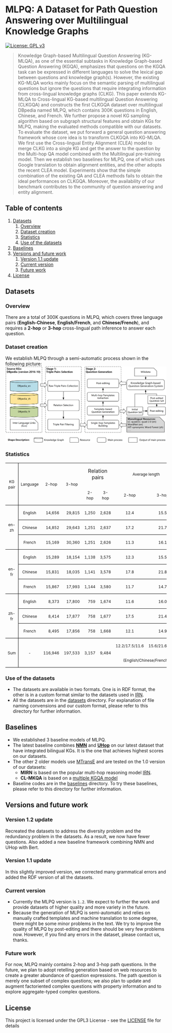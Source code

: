 
# MLPQ: A Dataset for Path Question Answering over Multilingual Knowledge Graphs
[![License: GPL v3](https://img.shields.io/badge/License-GPLv3-blue.svg)](LICENSE.txt)

> Knowledge Graph-based Multilingual Question Answering (KG-MLQA), as one of the essential subtasks in Knowledge Graph-based Question Answering (KGQA), emphasizes that questions on the KGQA task can be expressed in different languages to solve the lexical gap between questions and knowledge graph(s). However, the existing KG-MLQA works mainly focus on the semantic parsing of multilingual questions but ignore the questions that require integrating information from cross-lingual knowledge graphs (CLKG). This paper extends KG-MLQA to Cross-lingual KG-based multilingual Question Answering (CLKGQA) and constructs the first CLKGQA dataset over multilingual DBpedia named MLPQ, which contains 300K questions in English, Chinese, and French. We further propose a novel KG sampling algorithm based on subgraph structural features and obtain KGs for MLPQ, making the evaluated methods compatible with our datasets. To evaluate the dataset, we put forward a general question answering framework whose core idea is to transform CLKGQA into KG-MLQA. We first use the Cross-lingual Entity Alignment (CLEA) model to merge CLKG into a single KG and get the answer to the question by the Multi-hop QA model combined with the Multilingual pre-training model. Then we establish two baselines for MLPQ, one of which uses Google translation to obtain alignment entities, and the other adopts the recent CLEA model. Experiments show that the simple combination of the existing QA and CLEA methods fails to obtain the ideal performances on CLKGQA. Moreover, the availability of our benchmark contributes to the community of question answering and entity alignment.

## Table of contents
  1. [Datasets](#datasets)
       1. [Overview](#overview)
       2. [Dataset creation](#dataset-creation)
       3. [Statistics](#statistics)
       4. [Use of the datasets](#use-of-the-datasets)
  2. [Baselines](#baselines)
  3. [Versions and future work](#versions-and-future-work)
       1. [Version 1.1 update](#version-11-update)
       2. [Current version](#current-version)
       3. [Future work](#future-work)
  4. [License](#license)

## Datasets

### Overview
There are a total of 300K questions in MLPQ, which covers three language pairs (**English-Chinese**, **English/French**, and **Chinese/French**), and requires a **2-hop** or **3-hop** cross-lingual path inference to answer each question.

### Dataset creation
We establish MLPQ through a semi-automatic process shown in the following picture:
![Dataset Creation](resources/dataset_creation.png)

### Statistics

<table class="MsoTableGrid" border="1" cellspacing="0" cellpadding="0" style="border-collapse:collapse;border:none;mso-border-alt:solid windowtext .5pt;
 mso-yfti-tbllook:1184;mso-padding-alt:0cm 5.4pt 0cm 5.4pt">
 <tbody><tr style="mso-yfti-irow:0;mso-yfti-firstrow:yes">
  <td width="69" rowspan="2" style="width:51.55pt;border:solid windowtext 1.0pt;
  border-left:none;mso-border-top-alt:solid windowtext .5pt;mso-border-bottom-alt:
  solid windowtext .5pt;mso-border-right-alt:solid windowtext .5pt;padding:
  0cm 5.4pt 0cm 5.4pt">
  <p class="MsoNormal" align="center" style="text-align:center"><span lang="EN-US" style="font-size:9.0pt;mso-bidi-font-size:10.0pt">KG pair<o:p></o:p></span></p>
  </td>
  <td width="74" rowspan="2" style="width:55.25pt;border-top:solid windowtext 1.0pt;
  border-left:none;border-bottom:solid windowtext 1.0pt;border-right:none;
  mso-border-left-alt:solid windowtext .5pt;mso-border-top-alt:solid windowtext .5pt;
  mso-border-left-alt:solid windowtext .5pt;mso-border-bottom-alt:solid windowtext .5pt;
  padding:0cm 5.4pt 0cm 5.4pt">
  <p class="MsoNormal" align="center" style="text-align:center"><span lang="EN-US" style="font-size:9.0pt;mso-bidi-font-size:10.0pt">Language<o:p></o:p></span></p>
  </td>
  <td width="69" rowspan="2" style="width:51.5pt;border-top:solid windowtext 1.0pt;
  border-left:none;border-bottom:solid windowtext 1.0pt;border-right:none;
  mso-border-top-alt:solid windowtext .5pt;mso-border-bottom-alt:solid windowtext .5pt;
  padding:0cm 5.4pt 0cm 5.4pt">
  <p class="MsoNormal" align="center" style="text-align:center"><span lang="EN-US" style="font-size:9.0pt;mso-bidi-font-size:10.0pt">2-hop<o:p></o:p></span></p>
  </td>
  <td width="69" rowspan="2" style="width:51.5pt;border-top:solid windowtext 1.0pt;
  border-left:none;border-bottom:solid windowtext 1.0pt;border-right:none;
  mso-border-top-alt:solid windowtext .5pt;mso-border-bottom-alt:solid windowtext .5pt;
  padding:0cm 5.4pt 0cm 5.4pt">
  <p class="MsoNormal" align="center" style="text-align:center"><span lang="EN-US" style="font-size:9.0pt;mso-bidi-font-size:10.0pt">3-hop<o:p></o:p></span></p>
  </td>
  <td width="137" colspan="2" style="width:102.5pt;border:none;border-top:solid windowtext 1.0pt;
  mso-border-top-alt:solid windowtext .5pt;padding:0cm 5.4pt 0cm 5.4pt">
  <p class="MsoNormal" align="center" style="text-align:center"><span lang="EN-US" style="font-size:12.0pt;mso-bidi-font-size:14.0pt">Relation pairs<o:p></o:p></span></p>
  </td>
  <td width="137" colspan="2" style="width:102.5pt;border:none;border-top:solid windowtext 1.0pt;
  mso-border-top-alt:solid windowtext .5pt;padding:0cm 5.4pt 0cm 5.4pt">
  <p class="MsoNormal" align="center" style="text-align:center"><span lang="EN-US" style="font-size:9.0pt;mso-bidi-font-size:10.0pt">Average length<o:p></o:p></span></p>
  </td>
 </tr>
 <tr style="mso-yfti-irow:1">
  <td width="68" style="width:51.25pt;border:none;border-bottom:solid windowtext 1.0pt;
  mso-border-bottom-alt:solid windowtext .5pt;padding:0cm 5.4pt 0cm 5.4pt">
  <p class="MsoNormal" align="center" style="text-align:center"><span lang="EN-US" style="font-size:9.0pt;mso-bidi-font-size:10.0pt">2-hop<o:p></o:p></span></p>
  </td>
  <td width="68" style="width:51.25pt;border:none;border-bottom:solid windowtext 1.0pt;
  mso-border-bottom-alt:solid windowtext .5pt;padding:0cm 5.4pt 0cm 5.4pt">
  <p class="MsoNormal" align="center" style="text-align:center"><span lang="EN-US" style="font-size:9.0pt;mso-bidi-font-size:10.0pt">3-hop<o:p></o:p></span></p>
  </td>
  <td width="68" style="width:51.25pt;border:none;border-bottom:solid windowtext 1.0pt;
  mso-border-bottom-alt:solid windowtext .5pt;padding:0cm 5.4pt 0cm 5.4pt">
  <p class="MsoNormal" align="center" style="text-align:center"><span lang="EN-US" style="font-size:9.0pt;mso-bidi-font-size:10.0pt">2-hop<o:p></o:p></span></p>
  </td>
  <td width="68" style="width:51.25pt;border:none;border-bottom:solid windowtext 1.0pt;
  mso-border-bottom-alt:solid windowtext .5pt;padding:0cm 5.4pt 0cm 5.4pt">
  <p class="MsoNormal" align="center" style="text-align:center"><span lang="EN-US" style="font-size:9.0pt;mso-bidi-font-size:10.0pt">3-hop<o:p></o:p></span></p>
  </td>
 </tr>
 <tr style="mso-yfti-irow:2">
  <td width="69" rowspan="3" style="width:51.55pt;border-top:none;border-left:none;
  border-bottom:solid windowtext 1.0pt;border-right:solid windowtext 1.0pt;
  mso-border-top-alt:solid windowtext .5pt;mso-border-top-alt:solid windowtext .5pt;
  mso-border-bottom-alt:solid windowtext .5pt;mso-border-right-alt:solid windowtext .5pt;
  padding:0cm 5.4pt 0cm 5.4pt">
  <p class="MsoNormal" align="center" style="text-align:center"><span class="SpellE"><span lang="EN-US" style="font-size:9.0pt;mso-bidi-font-size:10.0pt">en-zh</span></span><span lang="EN-US" style="font-size:9.0pt;mso-bidi-font-size:10.0pt"><o:p></o:p></span></p>
  </td>
  <td width="74" style="width:55.25pt;border:none;border-bottom:solid windowtext 1.0pt;
  mso-border-top-alt:solid windowtext .5pt;mso-border-left-alt:solid windowtext .5pt;
  mso-border-top-alt:solid windowtext .5pt;mso-border-left-alt:solid windowtext .5pt;
  mso-border-bottom-alt:solid windowtext .5pt;padding:0cm 5.4pt 0cm 5.4pt">
  <p class="MsoNormal" align="center" style="text-align:center"><span lang="EN-US" style="font-size:9.0pt;mso-bidi-font-size:10.0pt">English<o:p></o:p></span></p>
  </td>
  <td width="69" style="width:51.5pt;border:none;border-bottom:solid windowtext 1.0pt;
  mso-border-top-alt:solid windowtext .5pt;mso-border-top-alt:solid windowtext .5pt;
  mso-border-bottom-alt:solid windowtext .5pt;padding:0cm 5.4pt 0cm 5.4pt">
  <p class="MsoNormal" align="right" style="text-align:right"><span lang="EN-US" style="font-size:9.0pt;mso-bidi-font-size:10.0pt">14,656<o:p></o:p></span></p>
  </td>
  <td width="69" style="width:51.5pt;border:none;border-bottom:solid windowtext 1.0pt;
  mso-border-top-alt:solid windowtext .5pt;mso-border-top-alt:solid windowtext .5pt;
  mso-border-bottom-alt:solid windowtext .5pt;padding:0cm 5.4pt 0cm 5.4pt">
  <p class="MsoNormal" align="right" style="text-align:right"><span lang="EN-US" style="font-size:9.0pt;mso-bidi-font-size:10.0pt">29,815<o:p></o:p></span></p>
  </td>
  <td width="68" style="width:51.25pt;border:none;border-bottom:solid windowtext 1.0pt;
  mso-border-top-alt:solid windowtext .5pt;mso-border-top-alt:solid windowtext .5pt;
  mso-border-bottom-alt:solid windowtext .5pt;padding:0cm 5.4pt 0cm 5.4pt">
  <p class="MsoNormal" align="right" style="text-align:right"><span lang="EN-US" style="font-size:9.0pt;mso-bidi-font-size:10.0pt">1,250<o:p></o:p></span></p>
  </td>
  <td width="68" style="width:51.25pt;border:none;border-bottom:solid windowtext 1.0pt;
  mso-border-top-alt:solid windowtext .5pt;mso-border-top-alt:solid windowtext .5pt;
  mso-border-bottom-alt:solid windowtext .5pt;padding:0cm 5.4pt 0cm 5.4pt">
  <p class="MsoNormal" align="right" style="text-align:right"><span lang="EN-US" style="font-size:9.0pt;mso-bidi-font-size:10.0pt">2,628<o:p></o:p></span></p>
  </td>
  <td width="68" style="width:51.25pt;border:none;border-bottom:solid windowtext 1.0pt;
  mso-border-top-alt:solid windowtext .5pt;mso-border-top-alt:solid windowtext .5pt;
  mso-border-bottom-alt:solid windowtext .5pt;padding:0cm 5.4pt 0cm 5.4pt">
  <p class="MsoNormal" align="center" style="text-align:center"><span lang="EN-US" style="font-size:9.0pt;mso-bidi-font-size:10.0pt">12.4<o:p></o:p></span></p>
  </td>
  <td width="68" style="width:51.25pt;border:none;border-bottom:solid windowtext 1.0pt;
  mso-border-top-alt:solid windowtext .5pt;mso-border-top-alt:solid windowtext .5pt;
  mso-border-bottom-alt:solid windowtext .5pt;padding:0cm 5.4pt 0cm 5.4pt">
  <p class="MsoNormal" align="center" style="text-align:center"><span lang="EN-US" style="font-size:9.0pt;mso-bidi-font-size:10.0pt">15.5<o:p></o:p></span></p>
  </td>
 </tr>
 <tr style="mso-yfti-irow:3">
  <td width="74" style="width:55.25pt;border:none;border-bottom:solid windowtext 1.0pt;
  mso-border-top-alt:solid windowtext .5pt;mso-border-left-alt:solid windowtext .5pt;
  mso-border-top-alt:solid windowtext .5pt;mso-border-left-alt:solid windowtext .5pt;
  mso-border-bottom-alt:solid windowtext .5pt;padding:0cm 5.4pt 0cm 5.4pt">
  <p class="MsoNormal" align="center" style="text-align:center"><span lang="EN-US" style="font-size:9.0pt;mso-bidi-font-size:10.0pt">Chinese<o:p></o:p></span></p>
  </td>
  <td width="69" style="width:51.5pt;border:none;border-bottom:solid windowtext 1.0pt;
  mso-border-top-alt:solid windowtext .5pt;mso-border-top-alt:solid windowtext .5pt;
  mso-border-bottom-alt:solid windowtext .5pt;padding:0cm 5.4pt 0cm 5.4pt">
  <p class="MsoNormal" align="right" style="text-align:right"><span lang="EN-US" style="font-size:9.0pt;mso-bidi-font-size:10.0pt">14,852<o:p></o:p></span></p>
  </td>
  <td width="69" style="width:51.5pt;border:none;border-bottom:solid windowtext 1.0pt;
  mso-border-top-alt:solid windowtext .5pt;mso-border-top-alt:solid windowtext .5pt;
  mso-border-bottom-alt:solid windowtext .5pt;padding:0cm 5.4pt 0cm 5.4pt">
  <p class="MsoNormal" align="right" style="text-align:right"><span lang="EN-US" style="font-size:9.0pt;mso-bidi-font-size:10.0pt">29,643<o:p></o:p></span></p>
  </td>
  <td width="68" style="width:51.25pt;border:none;border-bottom:solid windowtext 1.0pt;
  mso-border-top-alt:solid windowtext .5pt;mso-border-top-alt:solid windowtext .5pt;
  mso-border-bottom-alt:solid windowtext .5pt;padding:0cm 5.4pt 0cm 5.4pt">
  <p class="MsoNormal" align="right" style="text-align:right"><span lang="EN-US" style="font-size:9.0pt;mso-bidi-font-size:10.0pt">1,251<o:p></o:p></span></p>
  </td>
  <td width="68" style="width:51.25pt;border:none;border-bottom:solid windowtext 1.0pt;
  mso-border-top-alt:solid windowtext .5pt;mso-border-top-alt:solid windowtext .5pt;
  mso-border-bottom-alt:solid windowtext .5pt;padding:0cm 5.4pt 0cm 5.4pt">
  <p class="MsoNormal" align="right" style="text-align:right"><span lang="EN-US" style="font-size:9.0pt;mso-bidi-font-size:10.0pt">2,637<o:p></o:p></span></p>
  </td>
  <td width="68" style="width:51.25pt;border:none;border-bottom:solid windowtext 1.0pt;
  mso-border-top-alt:solid windowtext .5pt;mso-border-top-alt:solid windowtext .5pt;
  mso-border-bottom-alt:solid windowtext .5pt;padding:0cm 5.4pt 0cm 5.4pt">
  <p class="MsoNormal" align="center" style="text-align:center"><span lang="EN-US" style="font-size:9.0pt;mso-bidi-font-size:10.0pt">17.2<o:p></o:p></span></p>
  </td>
  <td width="68" style="width:51.25pt;border:none;border-bottom:solid windowtext 1.0pt;
  mso-border-top-alt:solid windowtext .5pt;mso-border-top-alt:solid windowtext .5pt;
  mso-border-bottom-alt:solid windowtext .5pt;padding:0cm 5.4pt 0cm 5.4pt">
  <p class="MsoNormal" align="center" style="text-align:center"><span lang="EN-US" style="font-size:9.0pt;mso-bidi-font-size:10.0pt">21.7<o:p></o:p></span></p>
  </td>
 </tr>
 <tr style="mso-yfti-irow:4">
  <td width="74" style="width:55.25pt;border:none;border-bottom:solid windowtext 1.0pt;
  mso-border-top-alt:solid windowtext .5pt;mso-border-left-alt:solid windowtext .5pt;
  mso-border-top-alt:solid windowtext .5pt;mso-border-left-alt:solid windowtext .5pt;
  mso-border-bottom-alt:solid windowtext .5pt;padding:0cm 5.4pt 0cm 5.4pt">
  <p class="MsoNormal" align="center" style="text-align:center"><span lang="EN-US" style="font-size:9.0pt;mso-bidi-font-size:10.0pt">French<o:p></o:p></span></p>
  </td>
  <td width="69" style="width:51.5pt;border:none;border-bottom:solid windowtext 1.0pt;
  mso-border-top-alt:solid windowtext .5pt;mso-border-top-alt:solid windowtext .5pt;
  mso-border-bottom-alt:solid windowtext .5pt;padding:0cm 5.4pt 0cm 5.4pt">
  <p class="MsoNormal" align="right" style="text-align:right"><span lang="EN-US" style="font-size:9.0pt;mso-bidi-font-size:10.0pt">15,169<o:p></o:p></span></p>
  </td>
  <td width="69" style="width:51.5pt;border:none;border-bottom:solid windowtext 1.0pt;
  mso-border-top-alt:solid windowtext .5pt;mso-border-top-alt:solid windowtext .5pt;
  mso-border-bottom-alt:solid windowtext .5pt;padding:0cm 5.4pt 0cm 5.4pt">
  <p class="MsoNormal" align="right" style="text-align:right"><span lang="EN-US" style="font-size:9.0pt;mso-bidi-font-size:10.0pt">30,360<o:p></o:p></span></p>
  </td>
  <td width="68" style="width:51.25pt;border:none;border-bottom:solid windowtext 1.0pt;
  mso-border-top-alt:solid windowtext .5pt;mso-border-top-alt:solid windowtext .5pt;
  mso-border-bottom-alt:solid windowtext .5pt;padding:0cm 5.4pt 0cm 5.4pt">
  <p class="MsoNormal" align="right" style="text-align:right"><span lang="EN-US" style="font-size:9.0pt;mso-bidi-font-size:10.0pt">1,251<o:p></o:p></span></p>
  </td>
  <td width="68" style="width:51.25pt;border:none;border-bottom:solid windowtext 1.0pt;
  mso-border-top-alt:solid windowtext .5pt;mso-border-top-alt:solid windowtext .5pt;
  mso-border-bottom-alt:solid windowtext .5pt;padding:0cm 5.4pt 0cm 5.4pt">
  <p class="MsoNormal" align="right" style="text-align:right"><span lang="EN-US" style="font-size:9.0pt;mso-bidi-font-size:10.0pt">2,626<o:p></o:p></span></p>
  </td>
  <td width="68" style="width:51.25pt;border:none;border-bottom:solid windowtext 1.0pt;
  mso-border-top-alt:solid windowtext .5pt;mso-border-top-alt:solid windowtext .5pt;
  mso-border-bottom-alt:solid windowtext .5pt;padding:0cm 5.4pt 0cm 5.4pt">
  <p class="MsoNormal" align="center" style="text-align:center"><span lang="EN-US" style="font-size:9.0pt;mso-bidi-font-size:10.0pt">11.3<o:p></o:p></span></p>
  </td>
  <td width="68" style="width:51.25pt;border:none;border-bottom:solid windowtext 1.0pt;
  mso-border-top-alt:solid windowtext .5pt;mso-border-top-alt:solid windowtext .5pt;
  mso-border-bottom-alt:solid windowtext .5pt;padding:0cm 5.4pt 0cm 5.4pt">
  <p class="MsoNormal" align="center" style="text-align:center"><span lang="EN-US" style="font-size:9.0pt;mso-bidi-font-size:10.0pt">16.1<o:p></o:p></span></p>
  </td>
 </tr>
 <tr style="mso-yfti-irow:5">
  <td width="69" rowspan="3" style="width:51.55pt;border-top:none;border-left:none;
  border-bottom:solid windowtext 1.0pt;border-right:solid windowtext 1.0pt;
  mso-border-top-alt:solid windowtext .5pt;mso-border-top-alt:solid windowtext .5pt;
  mso-border-bottom-alt:solid windowtext .5pt;mso-border-right-alt:solid windowtext .5pt;
  padding:0cm 5.4pt 0cm 5.4pt">
  <p class="MsoNormal" align="center" style="text-align:center"><span class="SpellE"><span lang="EN-US" style="font-size:9.0pt;mso-bidi-font-size:10.0pt">en-fr</span></span><span lang="EN-US" style="font-size:9.0pt;mso-bidi-font-size:10.0pt"><o:p></o:p></span></p>
  </td>
  <td width="74" style="width:55.25pt;border:none;border-bottom:solid windowtext 1.0pt;
  mso-border-top-alt:solid windowtext .5pt;mso-border-left-alt:solid windowtext .5pt;
  mso-border-top-alt:solid windowtext .5pt;mso-border-left-alt:solid windowtext .5pt;
  mso-border-bottom-alt:solid windowtext .5pt;padding:0cm 5.4pt 0cm 5.4pt">
  <p class="MsoNormal" align="center" style="text-align:center"><span lang="EN-US" style="font-size:9.0pt;mso-bidi-font-size:10.0pt">English<o:p></o:p></span></p>
  </td>
  <td width="69" style="width:51.5pt;border:none;border-bottom:solid windowtext 1.0pt;
  mso-border-top-alt:solid windowtext .5pt;mso-border-top-alt:solid windowtext .5pt;
  mso-border-bottom-alt:solid windowtext .5pt;padding:0cm 5.4pt 0cm 5.4pt">
  <p class="MsoNormal" align="right" style="text-align:right"><span lang="EN-US" style="font-size:9.0pt;mso-bidi-font-size:10.0pt">15,289<o:p></o:p></span></p>
  </td>
  <td width="69" style="width:51.5pt;border:none;border-bottom:solid windowtext 1.0pt;
  mso-border-top-alt:solid windowtext .5pt;mso-border-top-alt:solid windowtext .5pt;
  mso-border-bottom-alt:solid windowtext .5pt;padding:0cm 5.4pt 0cm 5.4pt">
  <p class="MsoNormal" align="right" style="text-align:right"><span lang="EN-US" style="font-size:9.0pt;mso-bidi-font-size:10.0pt">18,154<o:p></o:p></span></p>
  </td>
  <td width="68" style="width:51.25pt;border:none;border-bottom:solid windowtext 1.0pt;
  mso-border-top-alt:solid windowtext .5pt;mso-border-top-alt:solid windowtext .5pt;
  mso-border-bottom-alt:solid windowtext .5pt;padding:0cm 5.4pt 0cm 5.4pt">
  <p class="MsoNormal" align="right" style="text-align:right"><span lang="EN-US" style="font-size:9.0pt;mso-bidi-font-size:10.0pt">1,138<o:p></o:p></span></p>
  </td>
  <td width="68" style="width:51.25pt;border:none;border-bottom:solid windowtext 1.0pt;
  mso-border-top-alt:solid windowtext .5pt;mso-border-top-alt:solid windowtext .5pt;
  mso-border-bottom-alt:solid windowtext .5pt;padding:0cm 5.4pt 0cm 5.4pt">
  <p class="MsoNormal" align="right" style="text-align:right"><span lang="EN-US" style="font-size:9.0pt;mso-bidi-font-size:10.0pt">3,575<o:p></o:p></span></p>
  </td>
  <td width="68" style="width:51.25pt;border:none;border-bottom:solid windowtext 1.0pt;
  mso-border-top-alt:solid windowtext .5pt;mso-border-top-alt:solid windowtext .5pt;
  mso-border-bottom-alt:solid windowtext .5pt;padding:0cm 5.4pt 0cm 5.4pt">
  <p class="MsoNormal" align="center" style="text-align:center"><span lang="EN-US" style="font-size:9.0pt;mso-bidi-font-size:10.0pt">12.3<o:p></o:p></span></p>
  </td>
  <td width="68" style="width:51.25pt;border:none;border-bottom:solid windowtext 1.0pt;
  mso-border-top-alt:solid windowtext .5pt;mso-border-top-alt:solid windowtext .5pt;
  mso-border-bottom-alt:solid windowtext .5pt;padding:0cm 5.4pt 0cm 5.4pt">
  <p class="MsoNormal" align="center" style="text-align:center"><span lang="EN-US" style="font-size:9.0pt;mso-bidi-font-size:10.0pt">15.5<o:p></o:p></span></p>
  </td>
 </tr>
 <tr style="mso-yfti-irow:6">
  <td width="74" style="width:55.25pt;border:none;border-bottom:solid windowtext 1.0pt;
  mso-border-top-alt:solid windowtext .5pt;mso-border-left-alt:solid windowtext .5pt;
  mso-border-top-alt:solid windowtext .5pt;mso-border-left-alt:solid windowtext .5pt;
  mso-border-bottom-alt:solid windowtext .5pt;padding:0cm 5.4pt 0cm 5.4pt">
  <p class="MsoNormal" align="center" style="text-align:center"><span lang="EN-US" style="font-size:9.0pt;mso-bidi-font-size:10.0pt">Chinese<o:p></o:p></span></p>
  </td>
  <td width="69" style="width:51.5pt;border:none;border-bottom:solid windowtext 1.0pt;
  mso-border-top-alt:solid windowtext .5pt;mso-border-top-alt:solid windowtext .5pt;
  mso-border-bottom-alt:solid windowtext .5pt;padding:0cm 5.4pt 0cm 5.4pt">
  <p class="MsoNormal" align="right" style="text-align:right"><span lang="EN-US" style="font-size:9.0pt;mso-bidi-font-size:10.0pt">15,831<o:p></o:p></span></p>
  </td>
  <td width="69" style="width:51.5pt;border:none;border-bottom:solid windowtext 1.0pt;
  mso-border-top-alt:solid windowtext .5pt;mso-border-top-alt:solid windowtext .5pt;
  mso-border-bottom-alt:solid windowtext .5pt;padding:0cm 5.4pt 0cm 5.4pt">
  <p class="MsoNormal" align="right" style="text-align:right"><span lang="EN-US" style="font-size:9.0pt;mso-bidi-font-size:10.0pt">18,035<o:p></o:p></span></p>
  </td>
  <td width="68" style="width:51.25pt;border:none;border-bottom:solid windowtext 1.0pt;
  mso-border-top-alt:solid windowtext .5pt;mso-border-top-alt:solid windowtext .5pt;
  mso-border-bottom-alt:solid windowtext .5pt;padding:0cm 5.4pt 0cm 5.4pt">
  <p class="MsoNormal" align="right" style="text-align:right"><span lang="EN-US" style="font-size:9.0pt;mso-bidi-font-size:10.0pt">1,141<o:p></o:p></span></p>
  </td>
  <td width="68" style="width:51.25pt;border:none;border-bottom:solid windowtext 1.0pt;
  mso-border-top-alt:solid windowtext .5pt;mso-border-top-alt:solid windowtext .5pt;
  mso-border-bottom-alt:solid windowtext .5pt;padding:0cm 5.4pt 0cm 5.4pt">
  <p class="MsoNormal" align="right" style="text-align:right"><span lang="EN-US" style="font-size:9.0pt;mso-bidi-font-size:10.0pt">3,578<o:p></o:p></span></p>
  </td>
  <td width="68" style="width:51.25pt;border:none;border-bottom:solid windowtext 1.0pt;
  mso-border-top-alt:solid windowtext .5pt;mso-border-top-alt:solid windowtext .5pt;
  mso-border-bottom-alt:solid windowtext .5pt;padding:0cm 5.4pt 0cm 5.4pt">
  <p class="MsoNormal" align="center" style="text-align:center"><span lang="EN-US" style="font-size:9.0pt;mso-bidi-font-size:10.0pt">17.8<o:p></o:p></span></p>
  </td>
  <td width="68" style="width:51.25pt;border:none;border-bottom:solid windowtext 1.0pt;
  mso-border-top-alt:solid windowtext .5pt;mso-border-top-alt:solid windowtext .5pt;
  mso-border-bottom-alt:solid windowtext .5pt;padding:0cm 5.4pt 0cm 5.4pt">
  <p class="MsoNormal" align="center" style="text-align:center"><span lang="EN-US" style="font-size:9.0pt;mso-bidi-font-size:10.0pt">21.8<o:p></o:p></span></p>
  </td>
 </tr>
 <tr style="mso-yfti-irow:7">
  <td width="74" style="width:55.25pt;border:none;border-bottom:solid windowtext 1.0pt;
  mso-border-top-alt:solid windowtext .5pt;mso-border-left-alt:solid windowtext .5pt;
  mso-border-top-alt:solid windowtext .5pt;mso-border-left-alt:solid windowtext .5pt;
  mso-border-bottom-alt:solid windowtext .5pt;padding:0cm 5.4pt 0cm 5.4pt">
  <p class="MsoNormal" align="center" style="text-align:center"><span lang="EN-US" style="font-size:9.0pt;mso-bidi-font-size:10.0pt">French<o:p></o:p></span></p>
  </td>
  <td width="69" style="width:51.5pt;border:none;border-bottom:solid windowtext 1.0pt;
  mso-border-top-alt:solid windowtext .5pt;mso-border-top-alt:solid windowtext .5pt;
  mso-border-bottom-alt:solid windowtext .5pt;padding:0cm 5.4pt 0cm 5.4pt">
  <p class="MsoNormal" align="right" style="text-align:right"><span lang="EN-US" style="font-size:9.0pt;mso-bidi-font-size:10.0pt">15,867<o:p></o:p></span></p>
  </td>
  <td width="69" style="width:51.5pt;border:none;border-bottom:solid windowtext 1.0pt;
  mso-border-top-alt:solid windowtext .5pt;mso-border-top-alt:solid windowtext .5pt;
  mso-border-bottom-alt:solid windowtext .5pt;padding:0cm 5.4pt 0cm 5.4pt">
  <p class="MsoNormal" align="right" style="text-align:right"><span lang="EN-US" style="font-size:9.0pt;mso-bidi-font-size:10.0pt">17,993<o:p></o:p></span></p>
  </td>
  <td width="68" style="width:51.25pt;border:none;border-bottom:solid windowtext 1.0pt;
  mso-border-top-alt:solid windowtext .5pt;mso-border-top-alt:solid windowtext .5pt;
  mso-border-bottom-alt:solid windowtext .5pt;padding:0cm 5.4pt 0cm 5.4pt">
  <p class="MsoNormal" align="right" style="text-align:right"><span lang="EN-US" style="font-size:9.0pt;mso-bidi-font-size:10.0pt">1,144<o:p></o:p></span></p>
  </td>
  <td width="68" style="width:51.25pt;border:none;border-bottom:solid windowtext 1.0pt;
  mso-border-top-alt:solid windowtext .5pt;mso-border-top-alt:solid windowtext .5pt;
  mso-border-bottom-alt:solid windowtext .5pt;padding:0cm 5.4pt 0cm 5.4pt">
  <p class="MsoNormal" align="right" style="text-align:right"><span lang="EN-US" style="font-size:9.0pt;mso-bidi-font-size:10.0pt">3,580<o:p></o:p></span></p>
  </td>
  <td width="68" style="width:51.25pt;border:none;border-bottom:solid windowtext 1.0pt;
  mso-border-top-alt:solid windowtext .5pt;mso-border-top-alt:solid windowtext .5pt;
  mso-border-bottom-alt:solid windowtext .5pt;padding:0cm 5.4pt 0cm 5.4pt">
  <p class="MsoNormal" align="center" style="text-align:center"><span lang="EN-US" style="font-size:9.0pt;mso-bidi-font-size:10.0pt">11.7<o:p></o:p></span></p>
  </td>
  <td width="68" style="width:51.25pt;border:none;border-bottom:solid windowtext 1.0pt;
  mso-border-top-alt:solid windowtext .5pt;mso-border-top-alt:solid windowtext .5pt;
  mso-border-bottom-alt:solid windowtext .5pt;padding:0cm 5.4pt 0cm 5.4pt">
  <p class="MsoNormal" align="center" style="text-align:center"><span lang="EN-US" style="font-size:9.0pt;mso-bidi-font-size:10.0pt">14.7<o:p></o:p></span></p>
  </td>
 </tr>
 <tr style="mso-yfti-irow:8">
  <td width="69" rowspan="3" style="width:51.55pt;border-top:none;border-left:none;
  border-bottom:solid windowtext 1.0pt;border-right:solid windowtext 1.0pt;
  mso-border-top-alt:solid windowtext .5pt;mso-border-top-alt:solid windowtext .5pt;
  mso-border-bottom-alt:solid windowtext .5pt;mso-border-right-alt:solid windowtext .5pt;
  padding:0cm 5.4pt 0cm 5.4pt">
  <p class="MsoNormal" align="center" style="text-align:center"><span class="SpellE"><span lang="EN-US" style="font-size:9.0pt;mso-bidi-font-size:10.0pt">zh-fr</span></span><span lang="EN-US" style="font-size:9.0pt;mso-bidi-font-size:10.0pt"><o:p></o:p></span></p>
  </td>
  <td width="74" style="width:55.25pt;border:none;border-bottom:solid windowtext 1.0pt;
  mso-border-top-alt:solid windowtext .5pt;mso-border-left-alt:solid windowtext .5pt;
  mso-border-top-alt:solid windowtext .5pt;mso-border-left-alt:solid windowtext .5pt;
  mso-border-bottom-alt:solid windowtext .5pt;padding:0cm 5.4pt 0cm 5.4pt">
  <p class="MsoNormal" align="center" style="text-align:center"><span lang="EN-US" style="font-size:9.0pt;mso-bidi-font-size:10.0pt">English<o:p></o:p></span></p>
  </td>
  <td width="69" style="width:51.5pt;border:none;border-bottom:solid windowtext 1.0pt;
  mso-border-top-alt:solid windowtext .5pt;mso-border-top-alt:solid windowtext .5pt;
  mso-border-bottom-alt:solid windowtext .5pt;padding:0cm 5.4pt 0cm 5.4pt">
  <p class="MsoNormal" align="right" style="text-align:right"><span lang="EN-US" style="font-size:9.0pt;mso-bidi-font-size:10.0pt">8,373<o:p></o:p></span></p>
  </td>
  <td width="69" style="width:51.5pt;border:none;border-bottom:solid windowtext 1.0pt;
  mso-border-top-alt:solid windowtext .5pt;mso-border-top-alt:solid windowtext .5pt;
  mso-border-bottom-alt:solid windowtext .5pt;padding:0cm 5.4pt 0cm 5.4pt">
  <p class="MsoNormal" align="right" style="text-align:right"><span lang="EN-US" style="font-size:9.0pt;mso-bidi-font-size:10.0pt">17,800<o:p></o:p></span></p>
  </td>
  <td width="68" style="width:51.25pt;border:none;border-bottom:solid windowtext 1.0pt;
  mso-border-top-alt:solid windowtext .5pt;mso-border-top-alt:solid windowtext .5pt;
  mso-border-bottom-alt:solid windowtext .5pt;padding:0cm 5.4pt 0cm 5.4pt">
  <p class="MsoNormal" align="right" style="text-align:right"><span lang="EN-US" style="font-size:9.0pt;mso-bidi-font-size:10.0pt">759<o:p></o:p></span></p>
  </td>
  <td width="68" style="width:51.25pt;border:none;border-bottom:solid windowtext 1.0pt;
  mso-border-top-alt:solid windowtext .5pt;mso-border-top-alt:solid windowtext .5pt;
  mso-border-bottom-alt:solid windowtext .5pt;padding:0cm 5.4pt 0cm 5.4pt">
  <p class="MsoNormal" align="right" style="text-align:right"><span lang="EN-US" style="font-size:9.0pt;mso-bidi-font-size:10.0pt">1,674<o:p></o:p></span></p>
  </td>
  <td width="68" style="width:51.25pt;border:none;border-bottom:solid windowtext 1.0pt;
  mso-border-top-alt:solid windowtext .5pt;mso-border-top-alt:solid windowtext .5pt;
  mso-border-bottom-alt:solid windowtext .5pt;padding:0cm 5.4pt 0cm 5.4pt">
  <p class="MsoNormal" align="center" style="text-align:center"><span lang="EN-US" style="font-size:9.0pt;mso-bidi-font-size:10.0pt">11.6<o:p></o:p></span></p>
  </td>
  <td width="68" style="width:51.25pt;border:none;border-bottom:solid windowtext 1.0pt;
  mso-border-top-alt:solid windowtext .5pt;mso-border-top-alt:solid windowtext .5pt;
  mso-border-bottom-alt:solid windowtext .5pt;padding:0cm 5.4pt 0cm 5.4pt">
  <p class="MsoNormal" align="center" style="text-align:center"><span lang="EN-US" style="font-size:9.0pt;mso-bidi-font-size:10.0pt">16.0<o:p></o:p></span></p>
  </td>
 </tr>
 <tr style="mso-yfti-irow:9">
  <td width="74" style="width:55.25pt;border:none;border-bottom:solid windowtext 1.0pt;
  mso-border-top-alt:solid windowtext .5pt;mso-border-left-alt:solid windowtext .5pt;
  mso-border-top-alt:solid windowtext .5pt;mso-border-left-alt:solid windowtext .5pt;
  mso-border-bottom-alt:solid windowtext .5pt;padding:0cm 5.4pt 0cm 5.4pt">
  <p class="MsoNormal" align="center" style="text-align:center"><span lang="EN-US" style="font-size:9.0pt;mso-bidi-font-size:10.0pt">Chinese<o:p></o:p></span></p>
  </td>
  <td width="69" style="width:51.5pt;border:none;border-bottom:solid windowtext 1.0pt;
  mso-border-top-alt:solid windowtext .5pt;mso-border-top-alt:solid windowtext .5pt;
  mso-border-bottom-alt:solid windowtext .5pt;padding:0cm 5.4pt 0cm 5.4pt">
  <p class="MsoNormal" align="right" style="text-align:right"><span lang="EN-US" style="font-size:9.0pt;mso-bidi-font-size:10.0pt">8,414<o:p></o:p></span></p>
  </td>
  <td width="69" style="width:51.5pt;border:none;border-bottom:solid windowtext 1.0pt;
  mso-border-top-alt:solid windowtext .5pt;mso-border-top-alt:solid windowtext .5pt;
  mso-border-bottom-alt:solid windowtext .5pt;padding:0cm 5.4pt 0cm 5.4pt">
  <p class="MsoNormal" align="right" style="text-align:right"><span lang="EN-US" style="font-size:9.0pt;mso-bidi-font-size:10.0pt">17,877<o:p></o:p></span></p>
  </td>
  <td width="68" style="width:51.25pt;border:none;border-bottom:solid windowtext 1.0pt;
  mso-border-top-alt:solid windowtext .5pt;mso-border-top-alt:solid windowtext .5pt;
  mso-border-bottom-alt:solid windowtext .5pt;padding:0cm 5.4pt 0cm 5.4pt">
  <p class="MsoNormal" align="right" style="text-align:right"><span lang="EN-US" style="font-size:9.0pt;mso-bidi-font-size:10.0pt">758<o:p></o:p></span></p>
  </td>
  <td width="68" style="width:51.25pt;border:none;border-bottom:solid windowtext 1.0pt;
  mso-border-top-alt:solid windowtext .5pt;mso-border-top-alt:solid windowtext .5pt;
  mso-border-bottom-alt:solid windowtext .5pt;padding:0cm 5.4pt 0cm 5.4pt">
  <p class="MsoNormal" align="right" style="text-align:right"><span lang="EN-US" style="font-size:9.0pt;mso-bidi-font-size:10.0pt">1,677<o:p></o:p></span></p>
  </td>
  <td width="68" style="width:51.25pt;border:none;border-bottom:solid windowtext 1.0pt;
  mso-border-top-alt:solid windowtext .5pt;mso-border-top-alt:solid windowtext .5pt;
  mso-border-bottom-alt:solid windowtext .5pt;padding:0cm 5.4pt 0cm 5.4pt">
  <p class="MsoNormal" align="center" style="text-align:center"><span lang="EN-US" style="font-size:9.0pt;mso-bidi-font-size:10.0pt">17.5<o:p></o:p></span></p>
  </td>
  <td width="68" style="width:51.25pt;border:none;border-bottom:solid windowtext 1.0pt;
  mso-border-top-alt:solid windowtext .5pt;mso-border-top-alt:solid windowtext .5pt;
  mso-border-bottom-alt:solid windowtext .5pt;padding:0cm 5.4pt 0cm 5.4pt">
  <p class="MsoNormal" align="center" style="text-align:center"><span lang="EN-US" style="font-size:9.0pt;mso-bidi-font-size:10.0pt">21.4<o:p></o:p></span></p>
  </td>
 </tr>
 <tr style="mso-yfti-irow:10">
  <td width="74" style="width:55.25pt;border:none;border-bottom:solid windowtext 1.0pt;
  mso-border-top-alt:solid windowtext .5pt;mso-border-left-alt:solid windowtext .5pt;
  mso-border-top-alt:solid windowtext .5pt;mso-border-left-alt:solid windowtext .5pt;
  mso-border-bottom-alt:solid windowtext .5pt;padding:0cm 5.4pt 0cm 5.4pt">
  <p class="MsoNormal" align="center" style="text-align:center"><span lang="EN-US" style="font-size:9.0pt;mso-bidi-font-size:10.0pt">French<o:p></o:p></span></p>
  </td>
  <td width="69" style="width:51.5pt;border:none;border-bottom:solid windowtext 1.0pt;
  mso-border-top-alt:solid windowtext .5pt;mso-border-top-alt:solid windowtext .5pt;
  mso-border-bottom-alt:solid windowtext .5pt;padding:0cm 5.4pt 0cm 5.4pt">
  <p class="MsoNormal" align="right" style="text-align:right"><span lang="EN-US" style="font-size:9.0pt;mso-bidi-font-size:10.0pt">8,495<o:p></o:p></span></p>
  </td>
  <td width="69" style="width:51.5pt;border:none;border-bottom:solid windowtext 1.0pt;
  mso-border-top-alt:solid windowtext .5pt;mso-border-top-alt:solid windowtext .5pt;
  mso-border-bottom-alt:solid windowtext .5pt;padding:0cm 5.4pt 0cm 5.4pt">
  <p class="MsoNormal" align="right" style="text-align:right"><span lang="EN-US" style="font-size:9.0pt;mso-bidi-font-size:10.0pt">17,856<o:p></o:p></span></p>
  </td>
  <td width="68" style="width:51.25pt;border:none;border-bottom:solid windowtext 1.0pt;
  mso-border-top-alt:solid windowtext .5pt;mso-border-top-alt:solid windowtext .5pt;
  mso-border-bottom-alt:solid windowtext .5pt;padding:0cm 5.4pt 0cm 5.4pt">
  <p class="MsoNormal" align="right" style="text-align:right"><span lang="EN-US" style="font-size:9.0pt;mso-bidi-font-size:10.0pt">758<o:p></o:p></span></p>
  </td>
  <td width="68" style="width:51.25pt;border:none;border-bottom:solid windowtext 1.0pt;
  mso-border-top-alt:solid windowtext .5pt;mso-border-top-alt:solid windowtext .5pt;
  mso-border-bottom-alt:solid windowtext .5pt;padding:0cm 5.4pt 0cm 5.4pt">
  <p class="MsoNormal" align="right" style="text-align:right"><span lang="EN-US" style="font-size:9.0pt;mso-bidi-font-size:10.0pt">1,668<o:p></o:p></span></p>
  </td>
  <td width="68" style="width:51.25pt;border:none;border-bottom:solid windowtext 1.0pt;
  mso-border-top-alt:solid windowtext .5pt;mso-border-top-alt:solid windowtext .5pt;
  mso-border-bottom-alt:solid windowtext .5pt;padding:0cm 5.4pt 0cm 5.4pt">
  <p class="MsoNormal" align="center" style="text-align:center"><span lang="EN-US" style="font-size:9.0pt;mso-bidi-font-size:10.0pt">12.1<o:p></o:p></span></p>
  </td>
  <td width="68" style="width:51.25pt;border:none;border-bottom:solid windowtext 1.0pt;
  mso-border-top-alt:solid windowtext .5pt;mso-border-top-alt:solid windowtext .5pt;
  mso-border-bottom-alt:solid windowtext .5pt;padding:0cm 5.4pt 0cm 5.4pt">
  <p class="MsoNormal" align="center" style="text-align:center"><span lang="EN-US" style="font-size:9.0pt;mso-bidi-font-size:10.0pt">14.9<o:p></o:p></span></p>
  </td>
 </tr>
 <tr style="mso-yfti-irow:11">
  <td width="69" rowspan="2" style="width:51.55pt;border-top:none;border-left:none;
  border-bottom:solid windowtext 1.0pt;border-right:solid windowtext 1.0pt;
  mso-border-top-alt:solid windowtext .5pt;mso-border-top-alt:solid windowtext .5pt;
  mso-border-bottom-alt:solid windowtext .5pt;mso-border-right-alt:solid windowtext .5pt;
  padding:0cm 5.4pt 0cm 5.4pt">
  <p class="MsoNormal" align="center" style="text-align:center"><span lang="EN-US" style="font-size:9.0pt;mso-bidi-font-size:10.0pt">Sum<o:p></o:p></span></p>
  </td>
  <td width="74" rowspan="2" style="width:55.25pt;border:none;border-bottom:solid windowtext 1.0pt;
  mso-border-top-alt:solid windowtext .5pt;mso-border-left-alt:solid windowtext .5pt;
  mso-border-top-alt:solid windowtext .5pt;mso-border-left-alt:solid windowtext .5pt;
  mso-border-bottom-alt:solid windowtext .5pt;padding:0cm 5.4pt 0cm 5.4pt">
  <p class="MsoNormal" align="center" style="text-align:center"><span lang="EN-US" style="font-size:9.0pt;mso-bidi-font-size:10.0pt">-<o:p></o:p></span></p>
  </td>
  <td width="69" rowspan="2" style="width:51.5pt;border:none;border-bottom:solid windowtext 1.0pt;
  mso-border-top-alt:solid windowtext .5pt;mso-border-top-alt:solid windowtext .5pt;
  mso-border-bottom-alt:solid windowtext .5pt;padding:0cm 5.4pt 0cm 5.4pt">
  <p class="MsoNormal" align="right" style="text-align:right"><span lang="EN-US" style="font-size:9.0pt;mso-bidi-font-size:10.0pt">116,946<o:p></o:p></span></p>
  </td>
  <td width="69" rowspan="2" style="width:51.5pt;border:none;border-bottom:solid windowtext 1.0pt;
  mso-border-top-alt:solid windowtext .5pt;mso-border-top-alt:solid windowtext .5pt;
  mso-border-bottom-alt:solid windowtext .5pt;padding:0cm 5.4pt 0cm 5.4pt">
  <p class="MsoNormal" align="right" style="text-align:right"><span lang="EN-US" style="font-size:9.0pt;mso-bidi-font-size:10.0pt">197,533<o:p></o:p></span></p>
  </td>
  <td width="68" rowspan="2" style="width:51.25pt;border:none;border-bottom:solid windowtext 1.0pt;
  mso-border-top-alt:solid windowtext .5pt;mso-border-top-alt:solid windowtext .5pt;
  mso-border-bottom-alt:solid windowtext .5pt;padding:0cm 5.4pt 0cm 5.4pt">
  <p class="MsoNormal" align="right" style="text-align:right"><span lang="EN-US" style="font-size:9.0pt;mso-bidi-font-size:10.0pt">3,157<o:p></o:p></span></p>
  </td>
  <td width="68" rowspan="2" style="width:51.25pt;border:none;border-bottom:solid windowtext 1.0pt;
  mso-border-top-alt:solid windowtext .5pt;mso-border-top-alt:solid windowtext .5pt;
  mso-border-bottom-alt:solid windowtext .5pt;padding:0cm 5.4pt 0cm 5.4pt">
  <p class="MsoNormal" align="right" style="text-align:right"><span lang="EN-US" style="font-size:9.0pt;mso-bidi-font-size:10.0pt">9,484<o:p></o:p></span></p>
  </td>
  <td width="68" style="width:51.25pt;border:none;mso-border-top-alt:solid windowtext .5pt;
  padding:0cm 5.4pt 0cm 5.4pt">
  <p class="MsoNormal" align="center" style="text-align:center"><span lang="EN-US" style="font-size:9.0pt;mso-bidi-font-size:10.0pt">12.2/17.5/11.6<o:p></o:p></span></p>
  </td>
  <td width="68" style="width:51.25pt;border:none;mso-border-top-alt:solid windowtext .5pt;
  padding:0cm 5.4pt 0cm 5.4pt">
  <p class="MsoNormal" align="center" style="text-align:center"><span lang="EN-US" style="font-size:9.0pt;mso-bidi-font-size:10.0pt">15.6/21.6/15.4<o:p></o:p></span></p>
  </td>
 </tr>
 <tr style="mso-yfti-irow:12;mso-yfti-lastrow:yes">
  <td width="137" colspan="2" style="width:102.5pt;border:none;border-bottom:solid windowtext 1.0pt;
  mso-border-bottom-alt:solid windowtext .5pt;padding:0cm 5.4pt 0cm 5.4pt">
  <p class="MsoNormal" align="center" style="text-align:center"><span lang="EN-US" style="font-size:9.0pt;mso-bidi-font-size:10.0pt">(English/Chinese/French)<o:p></o:p></span></p>
  </td>
 </tr>
</tbody></table>


### Use of the datasets
- The datasets are available in two formats. One is in RDF format, the other is in a custom format similar to the datasets used in [IRN](https://github.com/zmtkeke/IRN/tree/master/PathQuestion).
- All the datasets are in the [datasets](./datasets) directory. For explanation of file naming convensions and our custom format, please refer to this directory for further information.

## Baselines
- We established 3 baseline models of MLPQ.
- The latest baseline combines [**NMN**](https://github.com/StephanieWyt/NMN) and [**UHop**](https://github.com/zychen423/UHop.git) on our latest dataset that have integrated bilingual KGs. It is the one that achieves highest scores on our datasets.
- The other 2 older models use [MTransE](https://github.com/muhaochen/MTransE-tf) and are tested on the 1.0 version of our datasets:
  - **MIRN** is based on the popular multi-hop reasoning model [IRN](https://github.com/zmtkeke/IRN/tree/master).
  - **CL-MKQA** is based on a [multiple KGQA model](https://dl.acm.org/doi/10.5555/3016100.3016335)
- Baseline codes are in the [baselines](baselines) directory. To try these baselines, please refer to this directory for further information.

## Versions and future work

### Version 1.2 update
Recreated the datasets to address the diversity problem and the redundancy problem in the datasets. As a result, we now have fewer questions. Also added a new baseline framework combining NMN and UHop with Bert.
### Version 1.1 update
In this slightly improved version, we corrected many grammatical errors and added the RDF version of all the datasets.

### Current version
- Currently the MLPQ version is `1.2`. We expect to further the work and provide datasets of higher quality and more variety in the future.
- Because the generation of MLPQ is semi-automatic and relies on manually crafted templates and machine translation to some degree, there might be some minor problems in the text. We try to improve the quality of MLPQ by post-editing and there should be very few problems now. However, if you find any errors in the dataset, please contact us, thanks.

### Future work
For now, MLPQ mainly contains 2-hop and 3-hop path questions. In the future, we plan to adopt retelling generation based on web resources to create a greater abundance of question expressions. The path question is merely one subset of complex questions; we also plan to update and augment factoriented complex questions with property information and to explore aggregate-typed complex questions.

## License
This project is licensed under the GPL3 License - see the [LICENSE](LICENSE.txt) file for details
